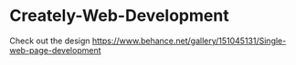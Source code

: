 # Creately-Web-Development
Check out the design
https://www.behance.net/gallery/151045131/Single-web-page-development
